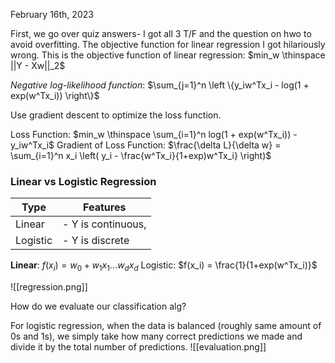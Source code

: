 February 16th, 2023

First, we go over quiz answers- I got all 3 T/F and the question on hwo to avoid overfitting. The objective function for linear regression I got hilariously wrong. This is the objective function of linear regression: $min_w \thinspace ||Y - Xw||_2$

*Negative log-likelihood function*: $\sum_{j=1}^n \left \{y_iw^Tx_i - log(1 + exp(w^Tx_i)) \right\}$ 

Use gradient descent to optimize the loss function.

Loss Function: $min_w \thinspace \sum_{i=1}^n log(1 + exp(w^Tx_i)) - y_iw^Tx_i$
Gradient of Loss Function: $\frac{\delta L}{\delta w} = \sum_{i=1}^n x_i \left( y_i - \frac{w^Tx_i}{1+exp)w^Tx_i} \right)$

### Linear vs Logistic Regression

| Type     | Features           |
| -------- | ------------------ |
| Linear   | - Y is continuous, |
| Logistic | - Y is discrete                   |

**Linear**: $f(x_i) = w_0 +w_1x_1 \dots w_dx_d$
Logistic: $f(x_i) = \frac{1}{1+exp(w^Tx_i)}$

![[regression.png]]

How do we evaluate our classification alg?

For logistic regression, when the data is balanced (roughly same amount of 0s and 1s), we simply take how many correct predictions we made and divide it by the total number of predictions.
![[evaluation.png]]